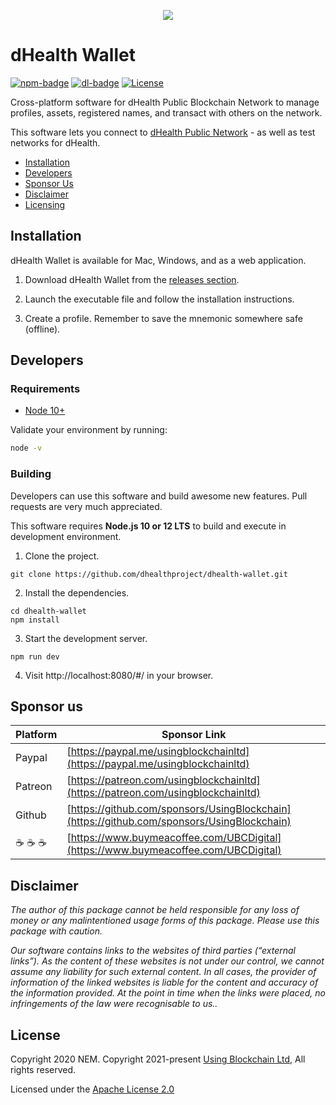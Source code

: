 
<p align="center"><img src="https://dhealth.network/wp-content/uploads/2021/01/dHealth-Network-Logo-color-change.png"></p>

# dHealth Wallet

[![npm-badge][npm-badge]][npm-url]
[![dl-badge][dl-badge]][npm-url]
[![License](https://img.shields.io/badge/License-Apache%202.0-blue.svg)](https://opensource.org/licenses/Apache-2.0)

Cross-platform software for dHealth Public Blockchain Network to manage profiles, assets, registered names, and transact with others on the network.

This software lets you connect to [dHealth Public Network](https://dhealth.network) - as well as test networks for dHealth.

- [Installation](#installation)
- [Developers](#developers)
- [Sponsor Us](#sponsor-us)
- [Disclaimer](#disclaimer)
- [Licensing](#license)

## Installation

dHealth Wallet is available for Mac, Windows, and as a web application.

1. Download dHealth Wallet from the [releases section](https://github.com/dhealthproject/dhealth-wallet/releases).

2. Launch the executable file and follow the installation instructions.

3. Create a profile. Remember to save the mnemonic somewhere safe (offline).

## Developers

### Requirements

- [Node 10+](https://www.digitalocean.com/community/tutorials/how-to-install-node-js-on-ubuntu-20-04)

Validate your environment by running:

```bash
node -v
```

### Building

Developers can use this software and build awesome new features. Pull requests are very much appreciated.

This software requires **Node.js 10 or 12 LTS** to build and execute in development environment.

1. Clone the project.

```
git clone https://github.com/dhealthproject/dhealth-wallet.git
```

2. Install the dependencies.
```
cd dhealth-wallet
npm install 
```

3. Start the development server.

```
npm run dev 
```

4. Visit http://localhost:8080/#/ in your browser.

## Sponsor us

| Platform | Sponsor Link |
| --- | --- |
| Paypal | [https://paypal.me/usingblockchainltd](https://paypal.me/usingblockchainltd) |
| Patreon | [https://patreon.com/usingblockchainltd](https://patreon.com/usingblockchainltd) |
| Github | [https://github.com/sponsors/UsingBlockchain](https://github.com/sponsors/UsingBlockchain) |
| :coffee: :coffee: :coffee: | [https://www.buymeacoffee.com/UBCDigital](https://www.buymeacoffee.com/UBCDigital) |

## Disclaimer

  *The author of this package cannot be held responsible for any loss of money or any malintentioned usage forms of this package. Please use this package with caution.*

  *Our software contains links to the websites of third parties (“external links”). As the content of these websites is not under our control, we cannot assume any liability for such external content. In all cases, the provider of information of the linked websites is liable for the content and accuracy of the information provided. At the point in time when the links were placed, no infringements of the law were recognisable to us..*

## License

Copyright 2020 NEM.
Copyright 2021-present [Using Blockchain Ltd][ref-ltd], All rights reserved.

Licensed under the [Apache License 2.0](LICENSE)

[ref-ltd]: https://using-blockchain.org
[npm-url]: https://www.npmjs.com/package/dhealth-wallet
[npm-badge]: https://img.shields.io/npm/v/dhealth-wallet
[dl-badge]: https://img.shields.io/npm/dt/dhealth-wallet

